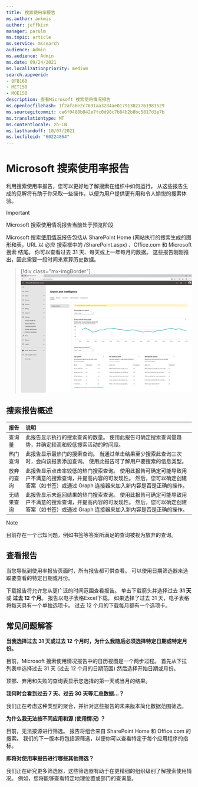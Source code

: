 ```yaml
---
title: 搜索使用率报告
ms.author: ankmis
author: jeffkizn
manager: parulm
ms.topic: article
ms.service: mssearch
audience: Admin
ms.audience: Admin
ms.date: 09/24/2021
ms.localizationpriority: medium
search.appverid:
- BFB160
- MET150
- MOE150
description: 查看Microsoft 搜索使用情况报告
ms.openlocfilehash: 1f2afa6e2c7691aa3284ae017913827761981529
ms.sourcegitcommit: ca6f0488b842e7fc0d98c7b84b2b8bc5817d3e7b
ms.translationtype: MT
ms.contentlocale: zh-CN
ms.lasthandoff: 10/07/2021
ms.locfileid: "60224864"
---
```

# <a name="microsoft-search-usage-reports"></a>Microsoft 搜索使用率报告

利用搜索使用率报告，您可以更好地了解搜索在组织中如何运行。 从这些报告生成的见解将有助于你采取一些操作，以便为用户提供更有用和令人愉悦的搜索体验。

> [!IMPORTANT]
> Microsoft 搜索使用情况报告当前处于预览阶段

Microsoft 搜索[使用情况](https://admin.microsoft.com/Adminportal/Home?#/MicrosoftSearch/insights)报告包括从 SharePoint Home (网站执行的搜索生成的图形和表，URL 以 必应 搜索框中的 /SharePoint.aspx) 、Office.com 和 Microsoft 搜索 结尾。 你可以查看过去 31 天、每天或上一年每月的数据。 这些报告刚刚推出，因此需要一段时间来累算历史数据。

> [!div class="mx-imgBorder"]
> ![搜索使用率报告仪表板。](media/usage-reports/usage_reports_v2.png)

## <a name="overview-of-search-reports"></a>搜索报告概述

| 报告 | 说明 |
|:-----|:-----|
|查询量|此报告显示执行的搜索查询的数量。 使用此报告可确定搜索查询量趋势，并确定较高和较低搜索活动的时间段。|
|热门查询|此报告显示最热门的搜索查询。 当通过单击结果至少搜索此查询三次时，会向该报表添加查询。 使用此报告可了解用户要搜索的信息类型。|
|放弃的查询|此报告显示点击率较低的热门搜索查询。 使用此报告可确定可能导致用户不满意的搜索查询，并提高内容的可发现性。 然后，您可以确定创建答案（如书签）或通过 Graph 连接器来加入新内容是否是正确的操作。|
|无结果查询|此报告显示未返回结果的热门搜索查询。 使用此报告可确定可能导致用户不满意的搜索查询，并提高内容的可发现性。 然后，您可以确定创建答案（如书签）或通过 Graph 连接器来加入新内容是否是正确的操作。|

>[!NOTE]
>目前存在一个已知问题，例如书签等答案所满足的查询被视为放弃的查询。

## <a name="viewing-reports"></a>查看报告

当您导航到使用率报告页面时，所有报告都可供查看。 可以使用日期筛选器来选取要查看的特定日期或月份。

下载报告将允许您从更广泛的时间范围查看报告。 单击下载箭头并选择过去 **31 天** 或 **过去 12 个月**。 报告以电子表格Excel下载。 如果选择了过去 31 天，电子表格将每天具有一个单独选项卡。 过去 12 个月的下载每月都有一个选项卡。

## <a name="frequently-asked-questions"></a>常见问题解答

**当我选择过去 31 天或过去 12 个月时，为什么我随后必须选择特定日期或特定月份。**

目前，Microsoft 搜索使用情况报告中的日历视图是一个两步过程。 首先从下拉列表中选择过去 31 天 (过去 12 个月的日期范围) 然后选择开始日期或月份。

顶部、弃用和失败的查询表显示您选择的第一天或当月的结果。

**我何时会看到过去 7 天、过去 30 天等汇总数据...？**

我们正在考虑这种类型的聚合，并针对这些报告的未来版本简化数据范围筛选。

**为什么我无法按不同应用和源 (使用情况) ？**

目前，无法按源进行筛选。 报告将组合来自 SharePoint Home 和 Office.com 的搜索。 我们的下一版本将包括源筛选，以便你可以查看特定于每个应用程序的指标。

**即将对使用率报告进行哪些其他筛选？**

我们正在研究更多筛选器，这些筛选器有助于在更精细的组织级别了解搜索使用情况。 例如，您将能够查看特定地理位置或部门的查询量。
